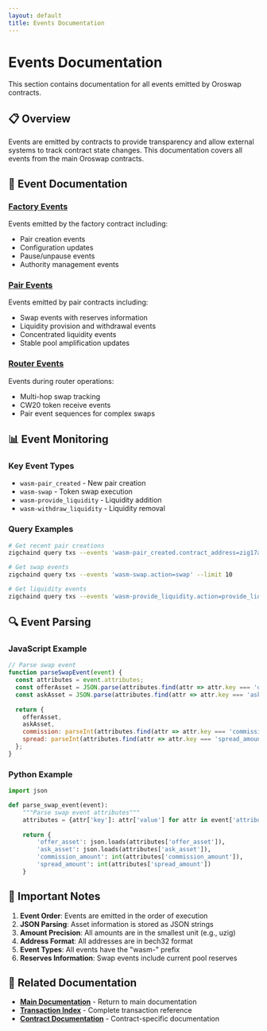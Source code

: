 ```yaml
---
layout: default
title: Events Documentation
---
```


# Events Documentation

This section contains documentation for all events emitted by Oroswap contracts.

## 📋 Overview

Events are emitted by contracts to provide transparency and allow external systems to track contract state changes. This documentation covers all events from the main Oroswap contracts.

## 🔗 Event Documentation

### [Factory Events](./factory-events.md)
Events emitted by the factory contract including:
- Pair creation events
- Configuration updates
- Pause/unpause events
- Authority management events

### [Pair Events](./pair-events.md)
Events emitted by pair contracts including:
- Swap events with reserves information
- Liquidity provision and withdrawal events
- Concentrated liquidity events
- Stable pool amplification updates

### [Router Events](./router-events.md)
Events during router operations:
- Multi-hop swap tracking
- CW20 token receive events
- Pair event sequences for complex swaps

## 📊 Event Monitoring

### Key Event Types
- `wasm-pair_created` - New pair creation
- `wasm-swap` - Token swap execution
- `wasm-provide_liquidity` - Liquidity addition
- `wasm-withdraw_liquidity` - Liquidity removal

### Query Examples
```bash
# Get recent pair creations
zigchaind query txs --events 'wasm-pair_created.contract_address=zig17a7mlm84taqmd3enrpcxhrwzclj9pga8efz83vrswnnywr8tv26s7mpq30' --limit 10

# Get swap events
zigchaind query txs --events 'wasm-swap.action=swap' --limit 10

# Get liquidity events
zigchaind query txs --events 'wasm-provide_liquidity.action=provide_liquidity' --limit 10
```

## 🔍 Event Parsing

### JavaScript Example
```javascript
// Parse swap event
function parseSwapEvent(event) {
  const attributes = event.attributes;
  const offerAsset = JSON.parse(attributes.find(attr => attr.key === 'offer_asset').value);
  const askAsset = JSON.parse(attributes.find(attr => attr.key === 'ask_asset').value);
  
  return {
    offerAsset,
    askAsset,
    commission: parseInt(attributes.find(attr => attr.key === 'commission_amount').value),
    spread: parseInt(attributes.find(attr => attr.key === 'spread_amount').value)
  };
}
```

### Python Example
```python
import json

def parse_swap_event(event):
    """Parse swap event attributes"""
    attributes = {attr['key']: attr['value'] for attr in event['attributes']}
    
    return {
        'offer_asset': json.loads(attributes['offer_asset']),
        'ask_asset': json.loads(attributes['ask_asset']),
        'commission_amount': int(attributes['commission_amount']),
        'spread_amount': int(attributes['spread_amount'])
    }
```

## 🚨 Important Notes

1. **Event Order**: Events are emitted in the order of execution
2. **JSON Parsing**: Asset information is stored as JSON strings
3. **Amount Precision**: All amounts are in the smallest unit (e.g., uzig)
4. **Address Format**: All addresses are in bech32 format
5. **Event Types**: All events have the "wasm-" prefix
6. **Reserves Information**: Swap events include current pool reserves

## 🔗 Related Documentation

- **[Main Documentation](../index.md)** - Return to main documentation
- **[Transaction Index](../transactions/)** - Complete transaction reference
- **[Contract Documentation](../contracts/)** - Contract-specific documentation 